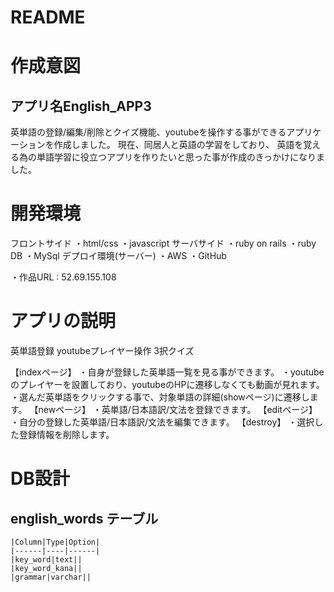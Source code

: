 # README

# 作成意図
## アプリ名English_APP3
 英単語の登録/編集/削除とクイズ機能、youtubeを操作する事ができるアプリケーションを作成しました。
 現在、同居人と英語の学習をしており、
 英語を覚える為の単語学習に役立つアプリを作りたいと思った事が作成のきっかけになりました。

# 開発環境
フロントサイド
 ・html/css
 ・javascript
サーバサイド
 ・ruby on rails
 ・ruby
DB
 ・MySql
デプロイ環境(サーバー)
 ・AWS
 ・GitHub
 
・作品URL : 52.69.155.108

# アプリの説明
  英単語登録
  youtubeプレイヤー操作
  3択クイズ

 【indexページ】
  ・自身が登録した英単語一覧を見る事ができます。
  ・youtubeのプレイヤーを設置しており、youtubeのHPに遷移しなくても動画が見れます。
  ・選んだ英単語をクリックする事で、対象単語の詳細(showページ)に遷移します。
 【newページ】
  ・英単語/日本語訳/文法を登録できます。
 【editページ】
  ・自分の登録した英単語/日本語訳/文法を編集できます。
 【destroy】
  ・選択した登録情報を削除します。

# DB設計
  ## english_words テーブル
    |Column|Type|Option|
    |------|----|------|
    |key_word|text||
    |key_word_kana||
    |grammar|varchar||

